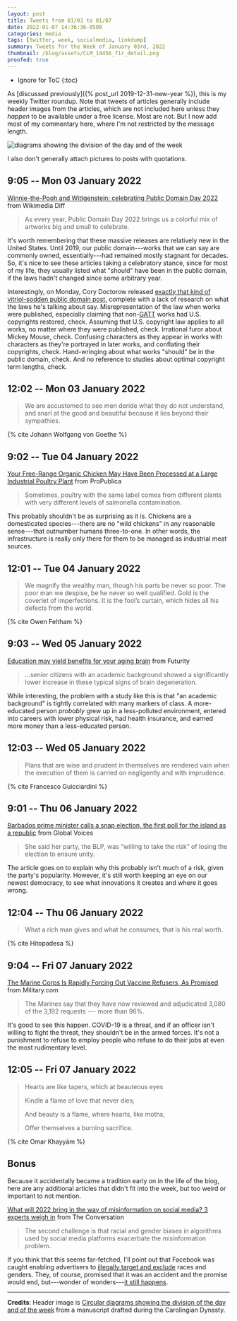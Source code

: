 ```yaml
---
layout: post
title: Tweets from 01/03 to 01/07
date: 2022-01-07 14:36:36-0500
categories: media
tags: [twitter, week, socialmedia, linkdump]
summary: Tweets for the Week of January 03rd, 2022
thumbnail: /blog/assets/CLM_14456_71r_detail.png
proofed: true
---
```


* Ignore for ToC
{:toc}

As [discussed previously]({% post_url 2019-12-31-new-year %}), this is my weekly Twitter roundup.  Note that tweets of articles generally include header images from the articles, which are not included here unless they *happen* to be available under a free license.  Most are not.  But I now add most of my commentary here, where I'm not restricted by the message length.

![diagrams showing the division of the day and of the week](/blog/assets/CLM_14456_71r_detail.png "diagrams showing the division of the day and of the week")

I also don't generally attach pictures to posts with quotations.

## 9:05 -- Mon 03 January 2022

[<i class="fab fa-twitter-square"></i>](https://jcolag.github.io/twitter/1478004470025912320) [Winnie-the-Pooh and Wittgenstein: celebrating Public Domain Day 2022](https://diff.wikimedia.org/2022/01/01/winnie-the-pooh-and-wittgenstein-celebrating-public-domain-day-2022/) from Wikimedia Diff

 > As every year, Public Domain Day 2022 brings us a colorful mix of artworks big and small to celebrate.

It's worth remembering that these massive releases are relatively new in the United States.  Until 2019, our public domain---works that we can say are commonly owned, essentially---had remained mostly stagnant for decades.  So, it's nice to see these articles taking a celebratory stance, since for most of my life, they usually listed what "should" have been in the public domain, if the laws hadn't changed since some arbitrary year.

Interestingly, on Monday, Cory Doctorow released [exactly that kind of vitriol-sodden public domain post](https://pluralistic.net/2022/01/03/party-like-its-1926/#roll-over-sonny-bono), complete with a lack of research on what the laws he's talking about say.  Misrepresentation of the law when works were published, especially claiming that non-[GATT](https://www.copyright.gov/gatt.html) works had U.S. copyrights restored, check.  Assuming that U.S. copyright law applies to all works, no matter where they were published, check.  Irrational furor about Mickey Mouse, check.  Confusing characters as they appear in works with characters as they're portrayed in later works, and conflating their copyrights, check.  Hand-wringing about what works "should" be in the public domain, check.  And no reference to studies about optimal copyright term lengths, check.

## 12:02 -- Mon 03 January 2022

[<i class="fab fa-twitter-square"></i>](https://jcolag.github.io/twitter/1478049013555417096)

 > We are accustomed to see men deride what they do not understand, and snarl at the good and beautiful because it lies beyond their sympathies.

{% cite Johann Wolfgang von Goethe %}

## 9:02 -- Tue 04 January 2022

[<i class="fab fa-twitter-square"></i>](https://jcolag.github.io/twitter/1478366102702866432) [Your Free-Range Organic Chicken May Have Been Processed at a Large Industrial Poultry Plant](https://www.propublica.org/article/your-free-range-organic-chicken-may-have-been-processed-at-a-large-industrial-poultry-plant#1224734) from ProPublica

 > Sometimes, poultry with the same label comes from different plants with very different levels of salmonella contamination.

This probably shouldn't be as surprising as it is.  Chickens are a domesticated species---there are no "wild chickens" in any reasonable sense---that outnumber humans three-to-one.  In other words, the infrastructure is really only there for them to be managed as industrial meat sources.

## 12:01 -- Tue 04 January 2022

[<i class="fab fa-twitter-square"></i>](https://jcolag.github.io/twitter/1478411149741740035)

 > We magnify the wealthy man, though his parts be never so poor. The poor man we despise, be he never so well qualified. Gold is the coverlet of imperfections. It is the fool’s curtain, which hides all his defects from the world.

{% cite Owen Feltham %}

## 9:03 -- Wed 05 January 2022

[<i class="fab fa-twitter-square"></i>](https://jcolag.github.io/twitter/1478728742507843585) [Education may yield benefits for your aging brain](https://www.futurity.org/academic-education-brain-aging-2674982/) from Futurity

 > ...senior citizens with an academic background showed a significantly lower increase in these typical signs of brain degeneration.

While interesting, the problem with a study like this is that "an academic background" is tightly correlated with many markers of class.  A more-educated person *probably* grew up in a less-polluted environment, entered into careers with lower physical risk, had health insurance, and earned more money than a less-educated person.

## 12:03 -- Wed 05 January 2022

[<i class="fab fa-twitter-square"></i>](https://jcolag.github.io/twitter/1478774040965832713)

 > Plans that are wise and prudent in themselves are rendered vain when the execution of them is carried on negligently and with imprudence.

{% cite Francesco Guicciardini %}

## 9:01 -- Thu 06 January 2022

[<i class="fab fa-twitter-square"></i>](https://jcolag.github.io/twitter/1479090626972905478) [Barbados prime minister calls a snap election, the first poll for the island as a republic](https://globalvoices.org/2021/12/29/barbados-prime-minister-calls-a-snap-election-the-first-poll-for-the-island-as-a-republic/) from Global Voices

 > She said her party, the BLP, was “willing to take the risk” of losing the election to ensure unity.

The article goes on to explain why this probably isn't much of a risk, given the party's popularity.  However, it's still worth keeping an eye on our newest democracy, to see what innovations it creates and where it goes wrong.

## 12:04 -- Thu 06 January 2022

[<i class="fab fa-twitter-square"></i>](https://jcolag.github.io/twitter/1479136680770777096)

 > What a rich man gives and what he consumes, that is his real worth.

{% cite Hitopadesa %}

## 9:04 -- Fri 07 January 2022

[<i class="fab fa-twitter-square"></i>](https://jcolag.github.io/twitter/1479453769934917632) [The Marine Corps Is Rapidly Forcing Out Vaccine Refusers, As Promised](https://www.military.com/daily-news/2021/12/30/marine-corps-rapidly-forcing-out-vaccine-refusers-promised.html) from Military.com

 > The Marines say that they have now reviewed and adjudicated 3,080 of the 3,192 requests --- more than 96%.

It's good to see this happen.  COVID-19 is a threat, and if an officer isn't willing to fight the threat, they shouldn't be in the armed forces.  It's not a punishment to refuse to employ people who refuse to do their jobs at even the most rudimentary level.

## 12:05 -- Fri 07 January 2022

[<i class="fab fa-twitter-square"></i>](https://jcolag.github.io/twitter/1479499320080568321)

 > Hearts are like tapers, which at beauteous eyes
 >
 > Kindle a flame of love that never dies;
 >
 > And beauty is a flame, where hearts, like moths,
 >
 > Offer themselves a burning sacrifice.

{% cite Omar Khayyām %}

## Bonus

Because it accidentally became a tradition early on in the life of the blog, here are any additional articles that didn't fit into the week, but too weird or important to not mention.

<i class="fas fa-square"></i> [What will 2022 bring in the way of misinformation on social media? 3 experts weigh in](https://theconversation.com/what-will-2022-bring-in-the-way-of-misinformation-on-social-media-3-experts-weigh-in-173952) from The Conversation

 > The second challenge is that racial and gender biases in algorithms used by social media platforms exacerbate the misinformation problem.

If you think that this seems far-fetched, I'll point out that Facebook was caught enabling advertisers to [illegally target and exclude](https://finance.yahoo.com/news/facebook-charged-racial-discrimination-targeted-housing-ads-123111167--finance.html?guccounter=1) races and genders.  They, of course, promised that it was an accident and the promise would end, but---wonder of wonders---[it still happens](https://theconversation.com/facebook-ads-have-enabled-discrimination-based-on-gender-race-and-age-we-need-to-know-how-dark-ads-affect-australians-168938).

* * *

**Credits**:  Header image is [Circular diagrams showing the division of the day and of the week](https://commons.wikimedia.org/wiki/File:CLM_14456_71r_detail.jpg) from a manuscript drafted during the Carolingian Dynasty.
